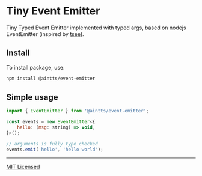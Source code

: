 # Tiny Event Emitter

Tiny Typed Event Emitter implemented with typed args, based on nodejs EventEmitter (inspired by [tsee](https://github.com/Morglod/tsee)).

## Install

To install package, use:

```bash
npm install @aintts/event-emitter
```

## Simple usage

```js
import { EventEmitter } from '@aintts/event-emitter';

const events = new EventEmitter<{
    hello: (msg: string) => void,
}>();

// arguments is fully type checked
events.emit('hello', 'hello world');

```

---------

[MIT Licensed](./LICENSE)